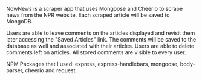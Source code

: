 
NowNews is a scraper app that uses Mongoose and Cheerio to scrape news from the NPR website. Each scraped article will be saved to MongoDB.

Users are able to leave comments on the articles displayed and revisit them later accessing the "Saved Articles" link. The comments will be saved to the database as well and associated with their articles. Users are able to delete comments left on articles. All stored comments are visible to every user.

NPM Packages that I used: express, express-handlebars, mongoose, body-parser, cheerio and request.